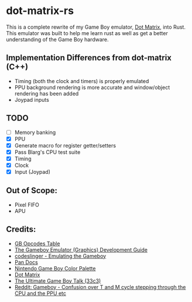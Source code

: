 # dot-matrix-rs

This is a complete rewrite of my Game Boy emulator, [Dot Matrix](https://github.com/aminoa/dot-matrix), into Rust. This emulator was built to help me learn rust as well as get a better understanding of the Game Boy hardware.

## Implementation Differences from dot-matrix (C++)

- Timing (both the clock and timers) is properly emulated
- PPU background rendering is more accurate and window/object rendering has been added
- Joypad inputs

## TODO

- [ ] Memory banking
- [x] PPU
- [x] Generate macro for register getter/setters
- [x] Pass Blarg's CPU test suite
- [x] Timing
- [x] Clock
- [x] Input (Joypad)

## Out of Scope:

- Pixel FIFO
- APU

## Credits:

- [GB Opcodes Table](https://gbdev.io/gb-opcodes/optables/)
- [The Gameboy Emulator (Graphics) Development Guide](https://hacktix.github.io/GBEDG/ppu/#the-concept-of-scanlines)
- [codeslinger - Emulating the Gameboy](http://www.codeslinger.co.uk/pages/projects/gameboy/)
- [Pan Docs](https://gbdev.io/pandocs/)
- [Nintendo Game Boy Color Palette](https://www.color-hex.com/color-palette/45299)
- [Dot Matrix](https://github.com/aminoa/dot-matrix/)
- [The Ultimate Game Boy Talk (33c3)](https://www.youtube.com/watch?v=HyzD8pNlpwI)
- [Reddit: Gameboy - Confusion over T and M cycle stepping through the CPU and the PPU etc](https://www.reddit.com/r/EmuDev/comments/tnh41p/gameboy_confusion_over_t_and_m_cycle_stepping/)
